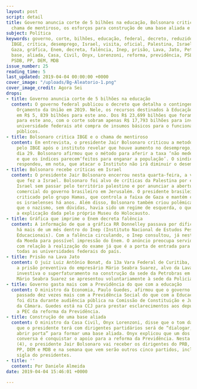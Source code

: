 ```yaml
---
layout: post
script: detail
title: Governo anuncia corte de 5 bilhões na educação, Bolsonaro critica IBGE e o
  chama de mentiroso, os esforços para construção de uma base aliada e mais notícias.
subject: Política
keywords: governo, corte, bilhões, educação, federal, decreto, reduzidos, Bolsonaro,
  IBGE, crítica, desemprego, Israel, visita, oficial, Palestina, Israel, Hamas, faixa,
  Gaza, gráfica, Enem, decreta, falência, Inep, prisão, Lava, Jato, Petrobras, Policia,
  base, aliada, Casa, Civil, Onyx, Lorenzoni, reforma, previdência, PSL, PRB, PSD,
  PSDB, PP, DEM, MDB
issue_number: 25
reading_time: 5
last_updated: 2019-04-04 00:00:00 +0000
cover_image: "/uploads/Bg-Aleatorio-1.png"
cover_image_credit: Agora Sei
drops:
- title: Governo anuncia corte de 5 bilhões na educação
  content: O governo federal publicou o decreto que detalha o contingenciamento do
    Orçamento da União em 2019. Nele, os recursos destinados à Educação foram reduzidos
    em R$ 5, 839 bilhões para este ano. Dos R$ 23,699 bilhões que foram garantidos
    para este ano, com o corte sobram apenas R$ 17,793 bilhões para investir desde
    universidade federais até compra de insumos básicos para o funcionamento de serviços
    públicos.
- title: Bolsonaro critica IBGE e o chama de mentiroso
  content: Em entrevista, o presidente Jair Bolsonaro criticou a metodologia usada
    pelo IBGE após o instituto revelar que houve aumento no desemprego, no último
    dia 29. Bolsonaro afirmou que o método para aferir a taxa ‘não mede a realidade’
    e que os índices parecem‘feitos para enganar a população’. O sindicato do IBGE
    respondeu, em nota, que atacar o Instituto não irá diminuir o desemprego.
- title: Bolsonaro recebe críticas em Israel
  content: O presidente Jair Bolsonaro encerrou nesta quarta-feira, a viagem oficial
    que fez a Israel. Bolsonaro foi alvo de críticas da Palestina por estar visitando
    Israel sem passar pelo território palestino e por anunciar a abertura de um escritório
    comercial do governo brasileiro em Jerusalém. O presidente brasileiro também foi
    criticado pelo grupo Hamas, que controla a faixa de Gaza e mantém conflitos com
    os israelenses há anos. Além disso, Bolsonaro também criou polêmicas ao dizer
    que o nazismo, sem dúvidas, havia sido um regime de esquerda, o que contradiz
    a explicação dada pelo próprio Museu do Holocausto.
- title: Gráfica que imprime o Enem decreta falência
  content: A informação de que a gráfica RR Donnelley passava por dificuldade já circulava
    há mais de um mês dentro do Inep (Instituto Nacional de Estudos Pesquisas e Estudos
    Educacionais). Com a falência circulando, o Inep consultou, já neste ano, a Casa
    da Moeda para possível impressão do Enem. O anúncio preocupa servidores do instituto
    com relação à realização do exame já que é a porta de entrada para praticamente
    todas as universidades federais do país.
- title: Prisão na Lava Jato
  content: O juiz Luiz Antônio Bonat, da 13a Vara Federal de Curitiba, mandou restabelecer
    a prisão preventiva do empresário Mário Seabra Suarez, alvo da Lava Jato, que
    investiva o superfaturamento na construção da sede da Petrobras em Salvador (BA).
    Mário Seabra Suarez se apresentou voluntariamente à sede da Policia Federal.
- title: Governo gasta mais com a Previdência do que com a educação
  content: O ministro da Economia, Paulo Guedes, afirmou que o governo gastou no ano
    passado dez vezes mais com a Previdência Social do que com a Educação. A fala
    foi dita durante audiência pública na Comissão de Constituição e Justiça (CCJ)
    da Câmara. Guedes está na CCJ para prestar esclarecimentos aos deputados sobre
    a PEC da reforma da Previdência.
- title: Construção de uma base aliada
  content: O ministro da Casa Civil, Onyx Lorenzoni, disse que o tom das reuniões
    que o presidente terá com dirigentes partidários será de “dialogar, convidar e
    abrir porta” para formar uma base aliada. Onyx explicou que um dos objetivos da
    conversa é conquistar o apoio para a reforma da Previdência. Nesta quinta-feira
    (4), o presidente Jair Bolsonaro vai receber os dirigentes do PRB, PSD, PSDB,
    PP, DEM e MDB e na semana que vem serão outros cinco partidos, incluindo o PSL,
    sigla do presidentes.
- title: ''
  content: Por Daniele Almeida
date: 2019-04-04 15:46:01 +0000

---
```

